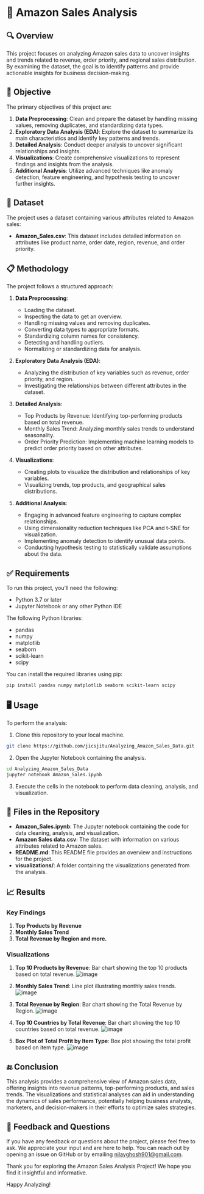# 🛒 Amazon Sales Analysis

## 🔍 Overview

This project focuses on analyzing Amazon sales data to uncover insights and trends related to revenue, order priority, and regional sales distribution. By examining the dataset, the goal is to identify patterns and provide actionable insights for business decision-making.

## 📝 Objective

The primary objectives of this project are:

1. **Data Preprocessing**: Clean and prepare the dataset by handling missing values, removing duplicates, and standardizing data types.
2. **Exploratory Data Analysis (EDA)**: Explore the dataset to summarize its main characteristics and identify key patterns and trends.
3. **Detailed Analysis**: Conduct deeper analysis to uncover significant relationships and insights.
4. **Visualizations**: Create comprehensive visualizations to represent findings and insights from the analysis.
5. **Additional Analysis**: Utilize advanced techniques like anomaly detection, feature engineering, and hypothesis testing to uncover further insights.

## 📄 Dataset

The project uses a dataset containing various attributes related to Amazon sales:

- **Amazon_Sales.csv**: This dataset includes detailed information on attributes like product name, order date, region, revenue, and order priority.

## 📋 Methodology

The project follows a structured approach:

1. **Data Preprocessing**:

   - Loading the dataset.
   - Inspecting the data to get an overview.
   - Handling missing values and removing duplicates.
   - Converting data types to appropriate formats.
   - Standardizing column names for consistency.
   - Detecting and handling outliers.
   - Normalizing or standardizing data for analysis.

2. **Exploratory Data Analysis (EDA)**:

   - Analyzing the distribution of key variables such as revenue, order priority, and region.
   - Investigating the relationships between different attributes in the dataset.

3. **Detailed Analysis**:

   - Top Products by Revenue: Identifying top-performing products based on total revenue.
   - Monthly Sales Trend: Analyzing monthly sales trends to understand seasonality.
   - Order Priority Prediction: Implementing machine learning models to predict order priority based on other attributes.

4. **Visualizations**:

   - Creating plots to visualize the distribution and relationships of key variables.
   - Visualizing trends, top products, and geographical sales distributions.

5. **Additional Analysis**:

   - Engaging in advanced feature engineering to capture complex relationships.
   - Using dimensionality reduction techniques like PCA and t-SNE for visualization.
   - Implementing anomaly detection to identify unusual data points.
   - Conducting hypothesis testing to statistically validate assumptions about the data.

## ✅ Requirements

To run this project, you'll need the following:

- Python 3.7 or later
- Jupyter Notebook or any other Python IDE

The following Python libraries:

- pandas
- numpy
- matplotlib
- seaborn
- scikit-learn
- scipy

You can install the required libraries using pip:

```bash
pip install pandas numpy matplotlib seaborn scikit-learn scipy
```

## 🖥️ Usage

To perform the analysis:

1. Clone this repository to your local machine.

```bash
git clone https://github.com/jicsjitu/Analyzing_Amazon_Sales_Data.git
```

2. Open the Jupyter Notebook containing the analysis.

```bash
cd Analyzing_Amazon_Sales_Data
jupyter notebook Amazon_Sales.ipynb
```

3. Execute the cells in the notebook to perform data cleaning, analysis, and visualization.

## 📁 Files in the Repository

- **Amazon_Sales.ipynb**: The Jupyter notebook containing the code for data cleaning, analysis, and visualization.
- **Amazon Sales data.csv**: The dataset with information on various attributes related to Amazon sales.
- **README.md**: This README file provides an overview and instructions for the project.
- **visualizations/**: A folder containing the visualizations generated from the analysis.

## 📈 Results

### Key Findings

1. **Top Products by Revenue**
2. **Monthly Sales Trend**
3. **Total Revenue by Region and more.**

### Visualizations

1. **Top 10 Products by Revenue**: Bar chart showing the top 10 products based on total revenue.
   ![image](https://github.com/jicsjitu/Analyzing_Amazon_Sales_Data/assets/162569175/1825cb07-fd4c-4519-94de-fe29d0c645dc)

2. **Monthly Sales Trend**: Line plot illustrating monthly sales trends.
![image](https://github.com/jicsjitu/Analyzing_Amazon_Sales_Data/assets/162569175/f4ef1c7b-c23d-4c63-be30-4fb744c46945)

3. **Total Revenue by Region**: Bar chart showing the Total Revenue by Region.
   ![image](https://github.com/jicsjitu/Analyzing_Amazon_Sales_Data/assets/162569175/c662d2ed-fedb-4231-8e90-f5402f292e7b)

4. **Top 10 Countries by Total Revenue**: Bar chart showing the top 10 countries based on total revenue.
![image](https://github.com/jicsjitu/Analyzing_Amazon_Sales_Data/assets/162569175/ea829fcf-e552-44bb-bb2b-8c607a0f1a97)

5. **Box Plot of Total Profit by Item Type**: Box plot showing the total profit based on item type.
![image](https://github.com/jicsjitu/Analyzing_Amazon_Sales_Data/assets/162569175/fd773bf2-4606-45ab-b1b0-1680fb532ef9)

## 🔚 Conclusion

This analysis provides a comprehensive view of Amazon sales data, offering insights into revenue patterns, top-performing products, and sales trends. The visualizations and statistical analyses can aid in understanding the dynamics of sales performance, potentially helping business analysts, marketers, and decision-makers in their efforts to optimize sales strategies.

## 💬 Feedback and Questions

If you have any feedback or questions about the project, please feel free to ask. We appreciate your input and are here to help. You can reach out by opening an issue on GitHub or by emailing [nilayghosh901@gmail.com](mailto:nilayghosh901@gmail.com).

Thank you for exploring the Amazon Sales Analysis Project! We hope you find it insightful and informative.

Happy Analyzing!
